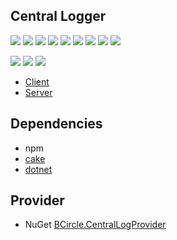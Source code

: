 ## Central Logger

[![](https://sonarcloud.io/api/project_badges/measure?project=central-logger&metric=alert_status)](https://sonarcloud.io/dashboard?id=central-logger)
[![](https://sonarcloud.io/api/project_badges/measure?project=central-logger&metric=reliability_rating)](https://sonarcloud.io/dashboard?id=central-logger)
[![](https://sonarcloud.io/api/project_badges/measure?project=central-logger&metric=security_rating)](https://sonarcloud.io/dashboard?id=central-logger)
[![](https://sonarcloud.io/api/project_badges/measure?project=central-logger&metric=bugs)](https://sonarcloud.io/dashboard?id=central-logger)
[![](https://sonarcloud.io/api/project_badges/measure?project=central-logger&metric=code_smells)](https://sonarcloud.io/dashboard?id=central-logger)
[![](https://sonarcloud.io/api/project_badges/measure?project=central-logger&metric=sqale_index)](https://sonarcloud.io/dashboard?id=central-logger)
[![](https://sonarcloud.io/api/project_badges/measure?project=central-logger&metric=vulnerabilities)](https://sonarcloud.io/dashboard?id=central-logger)
[![](https://sonarcloud.io/api/project_badges/measure?project=central-logger&metric=ncloc)](https://sonarcloud.io/dashboard?id=central-logger)
[![](https://sonarcloud.io/api/project_badges/measure?project=central-logger&metric=duplicated_lines_density)](https://sonarcloud.io/dashboard?id=central-logger)

[![](https://sourcerer.io/fame/wk-j/bcircle-intern/central-logger/images/0)](https://sourcerer.io/fame/wk-j/bcircle-intern/central-logger/links/0)
[![](https://sourcerer.io/fame/wk-j/bcircle-intern/central-logger/images/1)](https://sourcerer.io/fame/wk-j/bcircle-intern/central-logger/links/1)
[![](https://sourcerer.io/fame/wk-j/bcircle-intern/central-logger/images/2)](https://sourcerer.io/fame/wk-j/bcircle-intern/central-logger/links/2)

- [Client](client)
- [Server](src/CentralLogger)

## Dependencies

- npm
- [cake](https://cakebuild.net)
- [dotnet](https://www.microsoft.com/net/download)

## Provider

- NuGet [BCircle.CentralLogProvider](https://www.nuget.org/packages/BCircle.CentralLogProvider)
